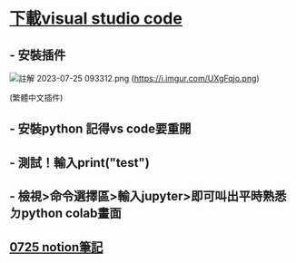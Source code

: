 # [下載visual studio code](https://code.visualstudio.com/docs/?dv=win)

## - 安裝插件

![註解 2023-07-25 093312.png](https://s3-us-west-2.amazonaws.com/secure.notion-static.com/d37c9e69-8912-4855-8ab2-39d8bef2f759/%E8%A8%BB%E8%A7%A3_2023-07-25_093312.png)
(https://i.imgur.com/UXgFqjo.png)

(繁體中文插件)

## - 安裝python 記得vs code要重開
## - 測試！輸入print("test")
## - 檢視>命令選擇區>輸入jupyter>即可叫出平時熟悉ㄉpython colab畫面

## [0725 notion筆記](https://www.notion.so/0725-c6e82711a2744885831a50e3d377b26e)
